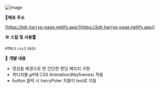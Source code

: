 ![image](https://user-images.githubusercontent.com/78632299/198223299-5257d096-033b-49b3-a098-277b87aa9fda.png)

**📍배포 주소**

[https://kdt-harryp-page.netlify.app/](https://kdt-harryp-page.netlify.app/)

🛠 **스킬 및 사용툴**

`HTML5` `css3` `SASS` 

📒 **개발 내용**

- 영상을 배경으로 한 간단한 랜딩 페이지 구현
- 퀴디치볼.gif에 CSS Animation(Keyframes) 적용
- button 클릭 시 harryPoter 지팡이 test로 이동
